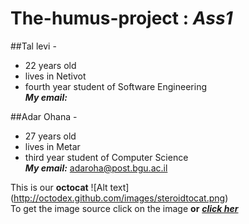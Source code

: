 The-humus-project :  *Ass1*
=========================

##Tal levi -   
- 22 years old  
- lives in Netivot  
- fourth year student of Software Engineering  
__*My email:*__  

##Adar Ohana -   
* 27 years old  
* lives in Metar  
* third year student of Computer Science  
__*My email:*__ adaroha@post.bgu.ac.il

This is our __octocat__ ![Alt text] (http://octodex.github.com/images/steroidtocat.png)   
To get the image source click on the image __or__ ___[click her](http://octodex.github.com/images/steroidtocat.png)___

